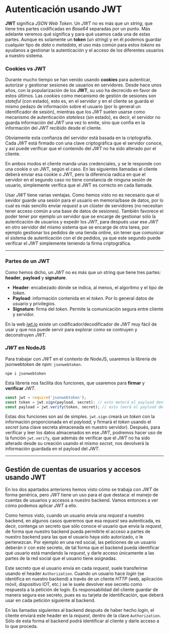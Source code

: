 # Autenticación usando JWT

**JWT** significa _JSON Web Token_. Un _JWT_ no es más que un _string_, que tiene tres partes codificadas en _Base64_ separadas por un punto. Más adelante veremos qué significa y para qué usamos cada una de estas partes. Aunque es solamente un **token** (un _string_) y en él podemos guardar cualquier tipo de _data_ o _metadata_, el uso más común para estos _tokens_ es ayudanos a gestionar la autenticación y el acceso de los diferentes usuarios a nuestro sistema.

### Cookies vs JWT

Durante mucho tiempo se han venido usando **cookies** para autenticar, autorizar y gestionar sesiones de usuarios en servidores. Desde hace unos años, con la popularización de los **JWT**, su uso ha decrecido en favor de estos últimos. Las _cookies_ como mecanismo de gestión de sesiones son _stateful_ (con estado), esto es, en el servidor y en el cliente se guarda el mismo pedazo de información sobre el usuario (por lo general un identificador de sesión), mientras que los _JWT_ suelen usarse como mecanismo de autenticación _stateless_ (sin estado), es decir, el servidor no guarda información del _JWT_ una vez lo emite, sino que confía en la información del _JWT_ recibido desde el cliente.

Obviamente esta confianza del servidor está basada en la criptografía. Cada _JWT_ está firmado con una clave criptográfica que el servidor conoce, y así puede verificar que el contenido del _JWT_ no ha sido alterado por el cliente.

En ambos modos el cliente manda unas credenciales, y se le responde con una cookie o un JWT, según el caso. En las siguientes llamadas el cliente deberá enviar esa cookie o JWT, pero la diferencia radica en que el servidor en el segundo caso no tiene constancia de ninguna sesión de usuario, simplemente verifica que el JWT es correcto en cada llamada.

Usar _JWT_ tiene varias ventajas. Como hemos visto no es necesario que el sevidor guarde una sesión para el usuario en memoria/base de datos, por lo cual es más sencillo enviar _request_ a un clúster de servidores (no necesitan tener acceso común a una base de datos de sesiones). También favorece el poder tener por ejemplo un servidor que se encarge de gestionar sólo la autenticación de usuarios y expedir los _JWT_, para después usar ese _JWT_ en otro servidor del mismo sistema que se encarge de otra tarea, por ejemplo gestionar los pedidos de una tienda online, sin tener que comunicar el sistema de autenticación con el de pedidos, ya que este segundo puede verificar el _JWT_ simplemente teniendo la firma criptográfica.

---

### Partes de un JWT

Como hemos dicho, un _JWT_ no es más que un string que tiene tres partes: **header**, **payload** y **signature**.

- **Header**: encabezado dónde se indica, al menos, el algoritmo y el tipo de _token_.
- **Payload**: información contenida en el _token_. Por lo general datos de usuario y privilegios.
- **Signature**: firma del _token_. Permite la comunicación segura entre cliente y servidor.

En la web [jwt.io](jwt.io) existe un codificador/decodificador de _JWT_ muy fácil de usar y que nos puede servir para explorar como se contruyen y deconstruyen _JWT_.

### _JWT_ en NodeJS

Para trabajar con _JWT_ en el contexto de NodeJS, usaremos la librería de jsonwebtoken de npm: `jsonwebtoken`.

```
npm i jsonwebtoken
```

Esta librería nos facilita dos funciones, que usaremos para **firmar** y **verificar** _JWT_.

```javascript
const jwt = require('jsonwebtoken');
const token = jwt.sign(payload, secret); // esto meterá el payload dentro del token
const payload = jwt.verify(token, secret); // esto leerá el payload del token
```

Estas dos funciones son así de simples. `jwt.sign` creará un _token_ con la información proporcionada en el _payload_, y firmará el _token_ usando el _secret_ (una clave secreta almacenada en nuestro servidor). Después, para verificar y leer los datos almacenados en ese _JWT_, podremos hacer uso de la función `jwt.verify`, que además de verificar que el _JWT_ no ha sido alterado desde su creación usando el mismo _secret_, nos devolverá la información guardada en el payload del _JWT_.

---

## Gestión de cuentas de usuarios y accesos usando JWT

En los dos apartados anteriores hemos visto cómo se trabaja con _JWT_ de forma genérica, pero _JWT_ tiene un uso para el que destaca: el manejo de cuentas de usuarios y accesos a nuestro backend. Vamos entonces a ver cómo podemos aplicar _JWT_ a ello.

Como hemos visto, cuando un usuario envía una _request_ a nuestro backend, en algunos casos queremos que esa _request_ sea autenticada, es decir, contenga un secreto que sólo conoce el usuario que envía la _request_, de forma que nuestro backend pueda permitirle el acceso a partes de nuestro backend para las que el usuario haya sido autorizado, o le pertenezcan. Por ejemplo en una red social, las peticiones de un usuario deberán ir con este secreto, de tal forma que el backend pueda identificar qué usuario está mandando la _request_, y darle acceso únicamente a las partes de la red social que el usuario tiene asignadas.

Este secreto que el usuario envía en cada _request_, suele transferirse usando el header `Authorization`. Cuando un usuario hace _login_ (se identifica en nuestro backend) a través de un cliente _HTTP_ (web, aplicación móvil, dispositivo IOT, etc.) se le suele devolver ese secreto como respuesta a la petición de login. Es responsabilidad del cliente guardar de manera segura ese secreto, pues es su tarjeta de identificación, que deberá usar en cada petición siguiente al backend.

En las llamadas siguientes al backend después de haber hecho _login_, el cliente enviará este header en la _request_, dentro de la clave `Authorization`. Sólo de esta forma el backend podrá identificar al cliente y darle acceso a lo que proceda.
